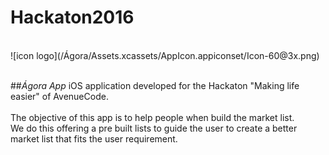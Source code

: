 # Hackaton2016

<br>
![icon logo](/Ágora/Assets.xcassets/AppIcon.appiconset/Icon-60@3x.png)
<br><br>

##*Ágora App*
iOS application developed for the Hackaton "Making life easier" of AvenueCode.<br>
<br>The objective of this app is to help people when build the market list.
<br>We do this offering a pre built lists to guide the user to create a better market list 
that fits the user requirement.
